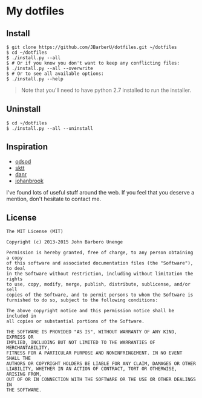 # My dotfiles

## Install

    $ git clone https://github.com/JBarberU/dotfiles.git ~/dotfiles
    $ cd ~/dotfiles
    $ ./install.py --all
    $ # Or if you know you don't want to keep any conflicting files:
    $ ./install.py --all --overwrite
    $ # Or to see all available options:
    $ ./install.py --help

> Note that you'll need to have python 2.7 installed to run the installer.

## Uninstall

    $ cd ~/dotfiles
    $ ./install.py --all --uninstall

## Inspiration

* [odsod](https://github.com/odsod/dotfiles)
* [sktt](https://github.com/sktt/dotfiles)
* [danr](https://github.com/danr/dotfiles)
* [johanbrook](https://github.com/johanbrook/dotfiles)

I've found lots of useful stuff around the web. If you feel that you deserve a
 mention, don't hesitate to contact me.

## License

    The MIT License (MIT)

    Copyright (c) 2013-2015 John Barbero Unenge

    Permission is hereby granted, free of charge, to any person obtaining a copy
    of this software and associated documentation files (the "Software"), to deal
    in the Software without restriction, including without limitation the rights
    to use, copy, modify, merge, publish, distribute, sublicense, and/or sell
    copies of the Software, and to permit persons to whom the Software is
    furnished to do so, subject to the following conditions:

    The above copyright notice and this permission notice shall be included in
    all copies or substantial portions of the Software.

    THE SOFTWARE IS PROVIDED "AS IS", WITHOUT WARRANTY OF ANY KIND, EXPRESS OR
    IMPLIED, INCLUDING BUT NOT LIMITED TO THE WARRANTIES OF MERCHANTABILITY,
    FITNESS FOR A PARTICULAR PURPOSE AND NONINFRINGEMENT. IN NO EVENT SHALL THE
    AUTHORS OR COPYRIGHT HOLDERS BE LIABLE FOR ANY CLAIM, DAMAGES OR OTHER
    LIABILITY, WHETHER IN AN ACTION OF CONTRACT, TORT OR OTHERWISE, ARISING FROM,
    OUT OF OR IN CONNECTION WITH THE SOFTWARE OR THE USE OR OTHER DEALINGS IN
    THE SOFTWARE.
